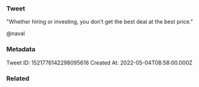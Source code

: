 ### Tweet
"Whether hiring or investing, you don’t get the best deal at the best price."

@naval

### Metadata
Tweet ID: 1521776142298095616
Created At: 2022-05-04T08:58:00.000Z

### Related

